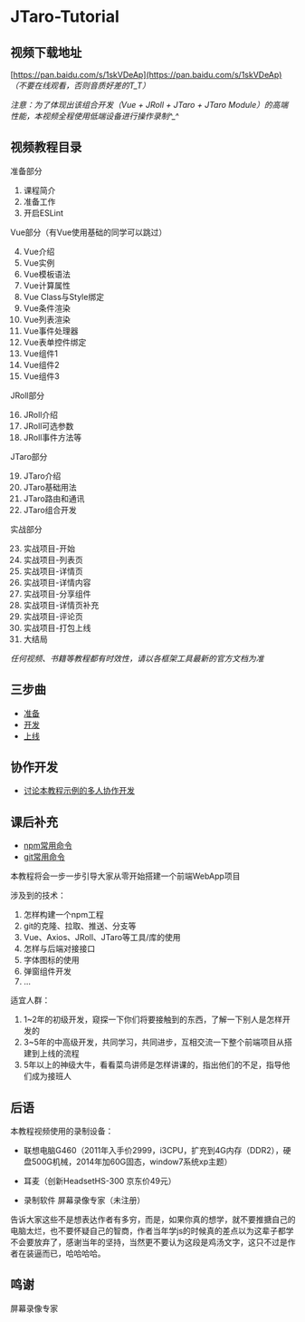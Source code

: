 # JTaro-Tutorial

## 视频下载地址

[https://pan.baidu.com/s/1skVDeAp](https://pan.baidu.com/s/1skVDeAp) *（不要在线观看，否则音质好差的T_T）*

*注意：为了体现出该组合开发（Vue + JRoll + JTaro + JTaro Module）的高端性能，本视频全程使用低端设备进行操作录制^_^*

## 视频教程目录

准备部分

1. 课程简介
2. 准备工作
3. 开启ESLint

Vue部分（有Vue使用基础的同学可以跳过）

4. Vue介绍
5. Vue实例
6. Vue模板语法
7. Vue计算属性
8. Vue Class与Style绑定
9. Vue条件渲染
10. Vue列表渲染
11. Vue事件处理器
12. Vue表单控件绑定
13. Vue组件1
14. Vue组件2
15. Vue组件3

JRoll部分

16. JRoll介绍
17. JRoll可选参数
18. JRoll事件方法等

JTaro部分

19. JTaro介绍
20. JTaro基础用法
21. JTaro路由和通讯
22. JTaro组合开发

实战部分

23. 实战项目-开始
24. 实战项目-列表页
25. 实战项目-详情页
26. 实战项目-详情内容
27. 实战项目-分享组件
28. 实战项目-详情页补充
29. 实战项目-评论页
30. 实战项目-打包上线
31. 大结局

*任何视频、书籍等教程都有时效性，请以各框架工具最新的官方文档为准*

## 三步曲

- [准备](./doc/1-prepare.md)
- [开发](./doc/2-develop.md)
- [上线](./doc/3-production.md)

## 协作开发

- [讨论本教程示例的多人协作开发](./doc/4-collaboration.md)

## 课后补充

- [npm常用命令](./note/1-npm.md)
- [git常用命令](./note/2-git.md)

本教程将会一步一步引导大家从零开始搭建一个前端WebApp项目

涉及到的技术：

1. 怎样构建一个npm工程
2. git的克隆、拉取、推送、分支等
3. Vue、Axios、JRoll、JTaro等工具/库的使用
4. 怎样与后端对接接口
5. 字体图标的使用
6. 弹窗组件开发
7. ...

适宜人群：

1. 1~2年的初级开发，窥探一下你们将要接触到的东西，了解一下别人是怎样开发的
2. 3~5年的中高级开发，共同学习，共同进步，互相交流一下整个前端项目从搭建到上线的流程
3. 5年以上的神级大牛，看看菜鸟讲师是怎样讲课的，指出他们的不足，指导他们成为接班人

## 后语

本教程视频使用的录制设备：

- 联想电脑G460（2011年入手价2999，i3CPU，扩充到4G内存（DDR2），硬盘500G机械，2014年加60G固态，window7系统xp主题）

- 耳麦（创新HeadsetHS-300 京东价49元）

- 录制软件 屏幕录像专家（未注册）

告诉大家这些不是想表达作者有多穷，而是，如果你真的想学，就不要推搪自己的电脑太烂，也不要怀疑自己的智商，作者当年学js的时候真的差点以为这辈子都学不会要放弃了，感谢当年的坚持，当然更不要认为这段是鸡汤文字，这只不过是作者在装逼而已，哈哈哈哈。

## 鸣谢

屏幕录像专家
